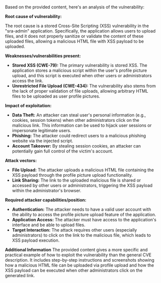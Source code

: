 Based on the provided content, here's an analysis of the vulnerability:

**Root cause of vulnerability:**

The root cause is a stored Cross-Site Scripting (XSS) vulnerability in the "sra-admin" application. Specifically, the application allows users to upload files, and it does not properly sanitize or validate the content of these uploaded files, allowing a malicious HTML file with XSS payload to be uploaded.

**Weaknesses/vulnerabilities present:**

*   **Stored XSS (CWE-79):** The primary vulnerability is stored XSS. The application stores a malicious script within the user's profile picture upload, and this script is executed when other users or administrators access the link.
*   **Unrestricted File Upload (CWE-434):** The vulnerability also stems from the lack of proper validation of file uploads, allowing arbitrary HTML files to be uploaded as user profile pictures.

**Impact of exploitation:**

*   **Data Theft:** An attacker can steal user's personal information (e.g., cookies, session tokens) when other administrators click on the malicious link. This information can be used to hijack user sessions or impersonate legitimate users.
*   **Phishing:** The attacker could redirect users to a malicious phishing website via the injected script.
*   **Account Takeover:** By stealing session cookies, an attacker can potentially gain full control of the victim's account.

**Attack vectors:**

*   **File Upload:** The attacker uploads a malicious HTML file containing the XSS payload through the profile picture upload functionality.
*   **Link Sharing:** The link to the uploaded malicious file is shared or accessed by other users or administrators, triggering the XSS payload within the administrator's browser.

**Required attacker capabilities/position:**

*   **Authentication:** The attacker needs to have a valid user account with the ability to access the profile picture upload feature of the application.
*   **Application Access:** The attacker must have access to the application's interface and be able to upload files.
*   **Target Interaction:** The attack requires other users (especially administrators) to click on the link to the malicious file, which leads to XSS payload execution.

**Additional Information**
The provided content gives a more specific and practical example of how to exploit the vulnerability than the general CVE description. It includes step-by-step instructions and screenshots showing how a malicious HTML file can be uploaded via profile upload and how the XSS payload can be executed when other administrators click on the generated link.